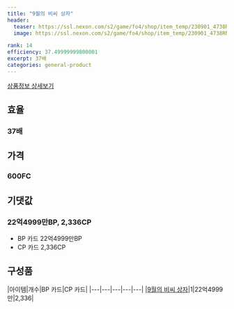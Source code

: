 ```yaml
---
title: "9월의 비씨 상자"
header:
  teaser: https://ssl.nexon.com/s2/game/fo4/shop/item_temp/230901_4738RN76AS92/201704157.png
  image: https://ssl.nexon.com/s2/game/fo4/shop/item_temp/230901_4738RN76AS92/201704157.png

rank: 14
efficiency: 37.49999999800001
excerpt: 37배
categories: general-product
---
```

[상품정보 상세보기](https://shop.fifaonline4.nexon.com/Shop/View?strPid=43225)


## 효율
### 37배
## 가격
### 600FC
## 기댓값
### 22억4999만BP, 2,336CP
- BP 카드 22억4999만BP
- CP 카드 2,336CP

## 구성품

|아이템|개수|BP 카드|CP 카드|
|---|---|---|---|---|
|[9월의 비씨 상자](/box/7232)|1|22억4999만|2,336|
